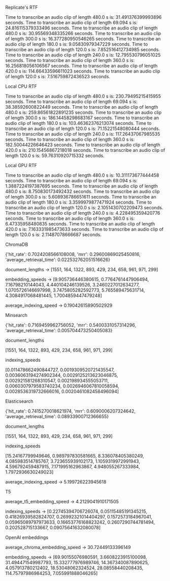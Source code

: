Replicate's RTF

Time to transcribe an audio clip of length 480.0 s is: 31.491376399993896 seconds. 
Time to transcribe an audio clip of length 69.094 s is: 24.816115379333496 seconds. 
Time to transcribe an audio clip of length 480.0 s is: 30.95569348335266 seconds. 
Time to transcribe an audio clip of length 300.0 s is: 16.377280950546265 seconds. 
Time to transcribe an audio clip of length 180.0 s is: 9.05830979347229 seconds. 
Time to transcribe an audio clip of length 120.0 s is: 7.852516412734985 seconds. 
Time to transcribe an audio clip of length 240.0 s is: 12.795530796051025 seconds. 
Time to transcribe an audio clip of length 360.0 s is: 16.256818056106567 seconds. 
Time to transcribe an audio clip of length 420.0 s is: 114.66433596611023 seconds.
Time to transcribe an audio clip of length 120.0 s is: 7.516759872436523 seconds.

Local CPU RTF

Time to transcribe an audio clip of length 480.0 s is: 230.79495215415955 seconds.
Time to transcribe an audio clip of length 69.094 s is: 38.38592600822449 seconds.
Time to transcribe an audio clip of length 480.0 s is: 259.86561822891235 seconds.
Time to transcribe an audio clip of length 300.0 s is: 186.14458298683167 seconds.
Time to transcribe an audio clip of length 180.0 s is: 103.46362376213074 seconds.
Time to transcribe an audio clip of length 120.0 s is: 71.15221548080444 seconds.
Time to transcribe an audio clip of length 240.0 s is: 117.26437067985535 seconds.
Time to transcribe an audio clip of length 360.0 s is: 182.50044226646423 seconds.
Time to transcribe an audio clip of length 420.0 s is: 210.15456867218018 seconds.
Time to transcribe an audio clip of length 120.0 s is: 59.76310920715332 seconds.

Local GPU RTF

Time to transcribe an audio clip of length 480.0 s is: 10.311173677444458 seconds.
Time to transcribe an audio clip of length 69.094 s is: 1.3887224197387695 seconds.
Time to transcribe an audio clip of length 480.0 s is: 8.750830173492432 seconds.
Time to transcribe an audio clip of length 300.0 s is: 5.608936786651611 seconds.
Time to transcribe an audio clip of length 180.0 s is: 3.3599979877471924 seconds.
Time to transcribe an audio clip of length 120.0 s is: 2.1051430702209473 seconds.
Time to transcribe an audio clip of length 240.0 s is: 4.228495359420776 seconds.
Time to transcribe an audio clip of length 360.0 s is: 6.47335958480835 seconds.
Time to transcribe an audio clip of length 420.0 s is: 7.163331985473633 seconds.
Time to transcribe an audio clip of length 120.0 s is: 2.11487078666687 seconds.

ChromaDB

{'hit_rate': 0.7024208566108008,
 'mrr': 0.29600869025450816,
 'average_retrieval_time': 0.022532762051516626}

 document_lengths -> [1551, 164, 1322, 893, 429, 234, 658, 961, 971, 299]

 embedding_speeds -> [9.905736446380615,
 0.7764761447906494,
 7.16798210144043,
 4.440104246139526,
 3.2460227012634277,
 1.0705726146697998,
 3.7475805282592773,
 5.765589475631714,
 4.3084917068481445,
 1.7004859447479248]

 average_indexing_speed -> 0.19042615890502929

Minsearch

{'hit_rate': 0.7169459962756052,
 'mrr': 0.5400331057314296,
 'average_retrieval_time': 0.005704473250405083}

 document_lengths

 [1551, 164, 1322, 893, 429, 234, 658, 961, 971, 299]

 indexing_speeds

 [0.011478662490844727,
 0.0019309520721435547,
 0.0036063194274902344,
 0.0029125213623046875,
 0.002921581268310547,
 0.002198934555053711,
 0.0060307979583740234,
 0.0026946067810058594,
 0.0028536319732666016,
 0.0020461082458496094]

Elasticsearch

{'hit_rate': 0.7415270018621974,
 'mrr': 0.6090006207324642,
 'average_retrieval_time': 0.08933900712366655}

  document_lengths

 [1551, 164, 1322, 893, 429, 234, 658, 961, 971, 299]

 indexing_speeds

 [15.24167799949646,
 0.989797830581665,
 8.336078405380249,
 4.085983514785767,
 3.723655939102173,
 1.1059319972991943,
 4.596792459487915,
 7.171995162963867,
 4.948055267333984,
 1.7972936630249023]

 average_indexing_speed -> 5.199726223945618


T5

average_t5_embedding_speed -> 4.2129041910171505

 indexing_speeds -> [0.22745394706726074,
 0.05115485191345215,
 0.41826939582824707,
 0.26992321014404297,
 0.1572573184967041,
 0.05965089797973633,
 0.16653776168823242,
 0.2607290744781494,
 0.202528715133667,
 0.09075641632080078]


OpenAI embeddings

average_chroma_embedding_speed -> 30.72449133396149

embedding_speeds -> [69.90155076980591,
 3.6608223915100098,
 31.494471549987793,
 15.332777976989746,
 14.367340087890625,
 4.057913780212402,
 18.53048062324524,
 28.08558440208435,
 114.75797986984253,
 7.055991888046265]


